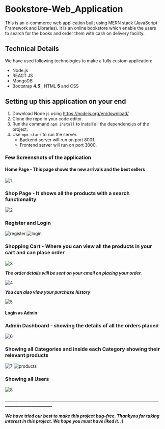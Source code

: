 # Bookstore-Web_Application
This is an e-commerce web application built using MERN stack (JavaScript Framework and Libraries). It is an online bookstore which enable the users to search for the books and order them with cash on delivery facility.

## Technical Details
We have used following technologies to make a fully custom application:
* Node.js
* REACT JS
* MongoDB
* Bootstrap **4.5** , HTML **5** and CSS

## Setting up this application on your end

1. Download Node js using https://nodejs.org/en/download/
2. Clone the repo in your code editor.
3. Run the command ```npm install``` to install all the dependencies of the project.
4. Use ```npm start``` to run the server. 
    - Backend server will run on port 8001.
    - Frontend server will run on port 3000.
    
### Few Screenshots of the application

#### Home Page - This page shows the new arrivals and the best sellers

![1](https://user-images.githubusercontent.com/60713786/84603091-2877d400-aea5-11ea-913e-590e198c8bc8.png)


### Shop Page - It shows all the products with a search functionality

![2](https://user-images.githubusercontent.com/60713786/84603121-5fe68080-aea5-11ea-89fd-201fe0658264.png)


### Register and Login 

![register](https://user-images.githubusercontent.com/60713786/84603129-78569b00-aea5-11ea-87eb-ae0bfaed730f.png)
![login](https://user-images.githubusercontent.com/60713786/84603130-7987c800-aea5-11ea-8d05-88416e29b157.png)


### Shopping Cart - Where you can view all the products in your cart and can place order 

![3](https://user-images.githubusercontent.com/60713786/84603143-991ef080-aea5-11ea-9296-3013c8efaa70.png)

_**The order details will be sent on your email on placing your order.**_

![4](https://user-images.githubusercontent.com/60713786/84603192-da170500-aea5-11ea-815a-ddb3a85b99a7.png)

_**You can also view your purchase history**_

![5](https://user-images.githubusercontent.com/60713786/84603257-77723900-aea6-11ea-8bdb-52c6735dd364.png)


#### Login as Admin

### Admin Dashboard - showing the details of all the orders placed

![6](https://user-images.githubusercontent.com/60713786/84603265-835dfb00-aea6-11ea-9dc9-83fb8a7d148b.png)


### Showing all Categories and inside each Category showing their relevant products

![7](https://user-images.githubusercontent.com/60713786/84603279-9375da80-aea6-11ea-8e5f-03c914779ddc.png)
![products](https://user-images.githubusercontent.com/60713786/84603280-9670cb00-aea6-11ea-86d0-c22b7a973f0d.png)


### Showing all Users

![8](https://user-images.githubusercontent.com/60713786/84603292-abe5f500-aea6-11ea-8ed4-07b6e6e5dc20.png)


**__________________________________________________________________________________________________**


##### We have tried our best to make this project bug-free. Thankyou for taking interest in this project. We hope you must have liked it. :) 

